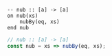 ```applescript
-- nub :: [a] -> [a]
on nub(xs)
    nubBy(eq, xs)
end nub
```

```js
// nub :: [a] -> [a]
const nub = xs => nubBy(eq, xs);
```